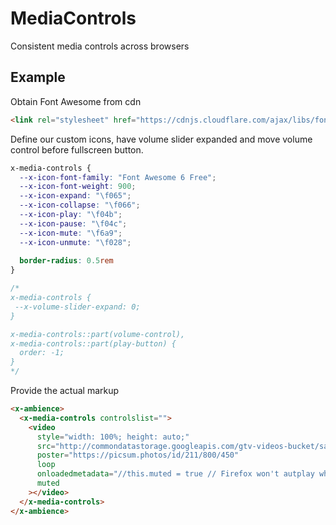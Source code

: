 <!--
  dest: components/MediaControls.html
-->
# MediaControls

Consistent media controls across browsers


## Example

<!-- Example -->

Obtain Font Awesome from cdn

```html
<link rel="stylesheet" href="https://cdnjs.cloudflare.com/ajax/libs/font-awesome/6.5.2/css/all.min.css" integrity="sha512-SnH5WK+bZxgPHs44uWIX+LLJAJ9/2PkPKZ5QiAj6Ta86w+fsb2TkcmfRyVX3pBnMFcV7oQPJkl9QevSCWr3W6A==" crossorigin="anonymous" referrerpolicy="no-referrer" />
```

Define our custom icons, have volume slider expanded and move volume control before fullscreen button.

```css
x-media-controls {
  --x-icon-font-family: "Font Awesome 6 Free";
  --x-icon-font-weight: 900;
  --x-icon-expand: "\f065";
  --x-icon-collapse: "\f066";
  --x-icon-play: "\f04b";
  --x-icon-pause: "\f04c";
  --x-icon-mute: "\f6a9";
  --x-icon-unmute: "\f028";
 
  border-radius: 0.5rem
}

/*
x-media-controls {
 --x-volume-slider-expand: 0;
}

x-media-controls::part(volume-control),
x-media-controls::part(play-button) {
  order: -1;
}
*/
```

Provide the actual markup

```html
<x-ambience>
  <x-media-controls controlslist="">
    <video
      style="width: 100%; height: auto;"
      src="http://commondatastorage.googleapis.com/gtv-videos-bucket/sample/BigBuckBunny.mp4"
      poster="https://picsum.photos/id/211/800/450"
      loop
      onloadedmetadata="//this.muted = true // Firefox won't autplay when initially muted "
      muted
    ></video>
  </x-media-controls>
</x-ambience>
```
